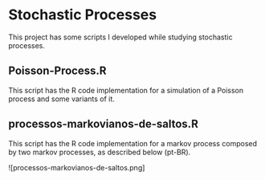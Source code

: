# Stochastic Processes
This project has some scripts I developed while studying stochastic processes.

## Poisson-Process.R
This script has the R code implementation for a simulation of a Poisson process and some variants of it.

## processos-markovianos-de-saltos.R
This script has the R code implementation for a markov process composed by two markov processes, as described below (pt-BR).

![processos-markovianos-de-saltos.png]
